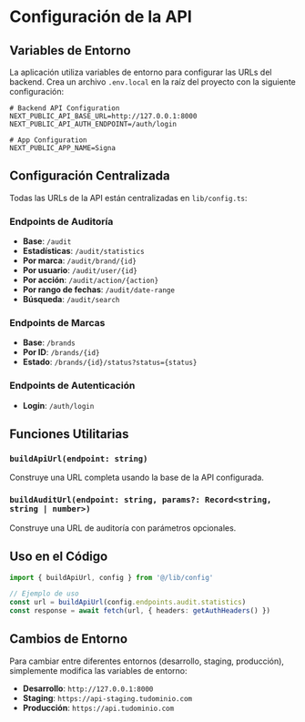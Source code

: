 # Configuración de la API

## Variables de Entorno

La aplicación utiliza variables de entorno para configurar las URLs del backend. Crea un archivo `.env.local` en la raíz del proyecto con la siguiente configuración:

```env
# Backend API Configuration
NEXT_PUBLIC_API_BASE_URL=http://127.0.0.1:8000
NEXT_PUBLIC_API_AUTH_ENDPOINT=/auth/login

# App Configuration
NEXT_PUBLIC_APP_NAME=Signa
```

## Configuración Centralizada

Todas las URLs de la API están centralizadas en `lib/config.ts`:

### Endpoints de Auditoría
- **Base**: `/audit`
- **Estadísticas**: `/audit/statistics`
- **Por marca**: `/audit/brand/{id}`
- **Por usuario**: `/audit/user/{id}`
- **Por acción**: `/audit/action/{action}`
- **Por rango de fechas**: `/audit/date-range`
- **Búsqueda**: `/audit/search`

### Endpoints de Marcas
- **Base**: `/brands`
- **Por ID**: `/brands/{id}`
- **Estado**: `/brands/{id}/status?status={status}`

### Endpoints de Autenticación
- **Login**: `/auth/login`

## Funciones Utilitarias

### `buildApiUrl(endpoint: string)`
Construye una URL completa usando la base de la API configurada.

### `buildAuditUrl(endpoint: string, params?: Record<string, string | number>)`
Construye una URL de auditoría con parámetros opcionales.

## Uso en el Código

```typescript
import { buildApiUrl, config } from '@/lib/config'

// Ejemplo de uso
const url = buildApiUrl(config.endpoints.audit.statistics)
const response = await fetch(url, { headers: getAuthHeaders() })
```

## Cambios de Entorno

Para cambiar entre diferentes entornos (desarrollo, staging, producción), simplemente modifica las variables de entorno:

- **Desarrollo**: `http://127.0.0.1:8000`
- **Staging**: `https://api-staging.tudominio.com`
- **Producción**: `https://api.tudominio.com`
